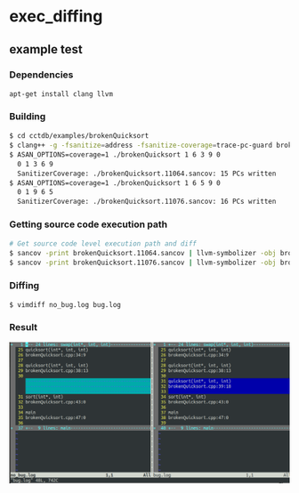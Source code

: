 # exec_diffing

## example test
### Dependencies
```
apt-get install clang llvm
```

### Building
```bash
$ cd cctdb/examples/brokenQuicksort
$ clang++ -g -fsanitize=address -fsanitize-coverage=trace-pc-guard brokenQuicksort.cpp -o brokenQuicksort
$ ASAN_OPTIONS=coverage=1 ./brokenQuicksort 1 6 3 9 0
  0 1 3 6 9 
  SanitizerCoverage: ./brokenQuicksort.11064.sancov: 15 PCs written
$ ASAN_OPTIONS=coverage=1 ./brokenQuicksort 1 6 5 9 0
  0 1 9 6 5 
  SanitizerCoverage: ./brokenQuicksort.11076.sancov: 16 PCs written
```

### Getting source code execution path
```bash
# Get source code level execution path and diff
$ sancov -print brokenQuicksort.11064.sancov | llvm-symbolizer -obj brokenQuicksort > no_bug.log
$ sancov -print brokenQuicksort.11076.sancov | llvm-symbolizer -obj brokenQuicksort > bug.log
```

### Diffing
```
$ vimdiff no_bug.log bug.log
```

### Result
![result](https://github.com/SuhwanSong/exec_diffing/blob/master/screenshot.png)
